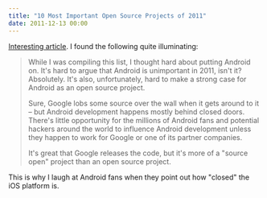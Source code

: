```yaml
---
title: "10 Most Important Open Source Projects of 2011"
date: 2011-12-13 00:00
---
```


[Interesting article](https://www.linux.com/news/featured-blogs/196:zonker/524082:the-10-most-important-open-source-projects-of-2011). I found the following quite illuminating:<!--more-->

> While I was compiling this list, I thought hard about putting Android on. It's hard to argue that Android is unimportant in 2011, isn't it? Absolutely. It's also, unfortunately, hard to make a strong case for Android as an open source project.
> 
> Sure, Google lobs some source over the wall when it gets around to it – but Android development happens mostly behind closed doors. There's little opportunity for the millions of Android fans and potential hackers around the world to influence Android development unless they happen to work for Google or one of its partner companies.
> 
> It's great that Google releases the code, but it's more of a "source open" project than an open source project.

This is why I laugh at Android fans when they point out how "closed" the iOS platform is.

<!-- more -->
